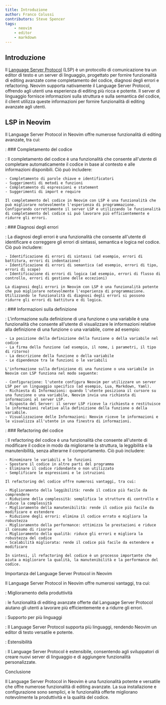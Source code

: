 ```yaml
---
title: Introduzione
author: Franco Colussi
contributors: Steve Spencer
tags:
    - neovim
    - editor
    - markdown
---
```

<!-- vale off -->
## Introduzione

Il [Language Server Protocol](https://microsoft.github.io/language-server-protocol/) (LSP) è un protocollo di comunicazione tra un editor di testo e un server di linguaggio, progettato per fornire funzionalità di editing avanzate come completamento del codice, diagnosi degli errori e refactoring. Neovim supporta nativamente il Language Server Protocol, offrendo agli utenti una esperienza di editing più ricca e potente. Il server di linguaggio fornisce informazioni sulla struttura e sulla semantica del codice, il client utilizza queste informazioni per fornire funzionalità di editing avanzate agli utenti.

## LSP in Neovim

Il Language Server Protocol in Neovim offre numerose funzionalità di editing avanzate, tra cui:

: ### Completamento del codice

: Il completamento del codice è una funzionalità che consente all'utente di completare automaticamente il codice in base al contesto e alle informazioni disponibili. Ciò può includere:

    - Completamento di parole chiave e identificatori
    - Suggerimenti di metodi e funzioni
    - Completamento di espressioni e statement
    - Suggerimenti di import e require
    
    Il completamento del codice in Neovim con LSP è una funzionalità che può migliorare notevolmente l'esperienza di programmazione. Configurando correttamente il server LSP e utilizzando le funzionalità di completamento del codice si può lavorare più efficientemente e ridurre gli errori.

: ### Diagnosi degli errori

: La diagnosi degli errori è una funzionalità che consente all'utente di identificare e correggere gli errori di sintassi, semantica e logica nel codice. Ciò può includere:

    - Identificazione di errori di sintassi (ad esempio, errori di battitura, errori di indentazione)
    - Identificazione di errori di semantica (ad esempio, errori di tipo, errori di scope)
    - Identificazione di errori di logica (ad esempio, errori di flusso di controllo, errori di gestione delle eccezioni)
    
    La diagnosi degli errori in Neovim con LSP è una funzionalità potente che può migliorare notevolmente l'esperienza di programmazione. Utilizzando le funzionalità di diagnosi degli errori si possono ridurre gli errori di battitura e di logica.

: ### Informazioni sulla definizione

: L'informazione sulla definizione di una funzione o una variabile è una funzionalità che consente all'utente di visualizzare le informazioni relative alla definizione di una funzione o una variabile, come ad esempio:

    - La posizione della definizione della funzione o della variabile nel codice
    - La firma della funzione (ad esempio, il nome, i parametri, il tipo di ritorno)
    - La descrizione della funzione o della variabile
    - Le dipendenze tra le funzioni o le variabili

    L'informazione sulla definizione di una funzione o una variabile in Neovim con LSP funziona nel modo seguente:

    - Configurazione: l'utente configura Neovim per utilizzare un server LSP per un linguaggio specifico (ad esempio, Lua, Markdown, Yaml).
    - Richiesta di Informazioni: quando l'utente posiziona il cursore su una funzione o una variabile, Neovim invia una richiesta di informazioni al server LSP.
    - Risposta del Server: il server LSP riceve la richiesta e restituisce le informazioni relative alla definizione della funzione o della variabile.
    - Visualizzazione delle Informazioni: Neovim riceve le informazioni e le visualizza all'utente in una finestra di informazioni.

: ### Refactoring del codice

: Il refactoring del codice è una funzionalità che consente all'utente di modificare il codice in modo da migliorarne la struttura, la leggibilità e la manutenibilità, senza alterarne il comportamento. Ciò può includere:

    - Rinominare le variabili e le funzioni
    - Spostare il codice in altre parti del programma
    - Eliminare il codice ridondante o non utilizzato
    - Semplificare le espressioni e le istruzioni

    Il refactoring del codice offre numerosi vantaggi, tra cui:

    - Miglioramento della leggibilità: rende il codice più facile da comprendere
    - Riduzione della complessità: semplifica le strutture di controllo e riduce la complessità
    - Miglioramento della manutenibilità: rende il codice più facile da modificare e estendere
    - Riduzione degli errori: elimina il codice errato e migliora la robustezza
    - Miglioramento della performance: ottimizza le prestazioni e riduce il consumo di risorse
    - Miglioramento della qualità: riduce gli errori e migliora la robustezza del codice
    - Scalabilità migliorata: rende il codice più facile da estendere e modificare

    In sintesi, il refactoring del codice è un processo importante che aiuta a migliorare la qualità, la manutenibilità e la performance del codice.

Importanza del Language Server Protocol in Neovim

Il Language Server Protocol in Neovim offre numerosi vantaggi, tra cui:

: Miglioramento della produttività

: le funzionalità di editing avanzate offerte dal Language Server Protocol aiutano gli utenti a lavorare più efficientemente e a ridurre gli errori.

: Supporto per più linguaggi

: Il Language Server Protocol supporta più linguaggi, rendendo Neovim un editor di testo versatile e potente.

: Estensibilità

: Il Language Server Protocol è estensibile, consentendo agli sviluppatori di creare nuovi server di linguaggio e di aggiungere funzionalità personalizzate.

Conclusione

Il Language Server Protocol in Neovim è una funzionalità potente e versatile che offre numerose funzionalità di editing avanzate. La sua installazione e configurazione sono semplici, e le funzionalità offerte migliorano notevolmente la produttività e la qualità del codice.
